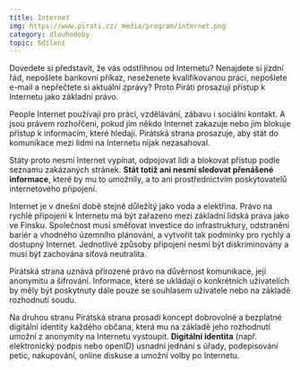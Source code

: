 ```yaml
---
title: Internet
img: https://www.pirati.cz/_media/program/internet.png
category: dlouhodoby
topic: Sdílení
---
```


Dovedete si představit, že vás odstřihnou od Internetu? Nenajdete si jízdní řád, nepošlete bankovní příkaz, neseženete kvalifikovanou práci, nepošlete e-mail a nepřečtete si aktuální zprávy? Proto Piráti prosazují přístup k Internetu jako základní právo.

People Internet používají pro práci, vzdělávání, zábavu i sociální kontakt. A jsou právem rozhořčeni, pokud jim někdo Internet zakazuje nebo jim blokuje přístup k informacím, které hledají. Pirátská strana prosazuje, aby stát do komunikace mezi lidmi na Internetu nijak nezasahoval.

Státy proto nesmí Internet vypínat, odpojovat lidi a blokovat přístup podle seznamu zakázaných stránek. **Stát totiž ani nesmí sledovat přenášené informace**, které by mu to umožnily, a to ani prostřednictvím poskytovatelů internetového připojení.

Internet je v dnešní době stejně důležitý jako voda a elektřina. Právo na rychlé připojení k Internetu má být zařazeno mezi základní lidská práva jako ve Finsku. Společnost musí směřovat investice do infrastruktury, odstranění bariér a vhodného územního plánování, a vytvořit tak podmínky pro rychlý a dostupný Internet. Jednotlivé způsoby připojení nesmí být diskriminovány a musí být zachována síťová neutralita.

Pirátská strana uznává přirozené právo na důvěrnost komunikace, její anonymitu a šifrování. Informace, které se ukládají o konkrétních uživatelích by měly být poskytnuty dále pouze se souhlasem uživatele nebo na základě rozhodnutí soudu.

Na druhou stranu Pirátská strana prosadí koncept dobrovolné a bezplatné digitální identity každého občana, která mu na základě jeho rozhodnutí umožní z anonymity na Internetu vystoupit. **Digitální identita** (např. elektronický podpis nebo openID) usnadní jednání s úřady, podepisování petic, nakupování, online diskuse a umožní volby po Internetu.
